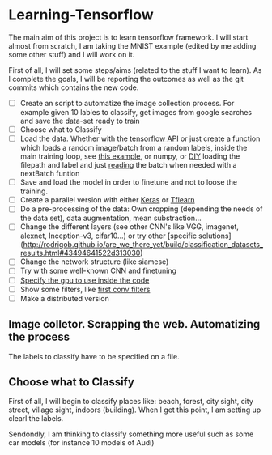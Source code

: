 # Learning-Tensorflow

The main aim of this project is to learn tensorflow framework. I will start almost from scratch, I am taking the MNIST example (edited by me adding some other stuff) and I will work on it.

First of all, I will set some steps/aims (related to the stuff I want to learn). As I complete the goals, I will be reporting the outcomes as well as the git commits which contains the new code.


- [ ] Create an script to automatize the image collection process. For example given 10 lables to classify, get images from google searches and save the data-set ready to train
- [ ] Choose what to Classify
- [ ] Load the data. Whether with the [tensorflow API](https://www.tensorflow.org/programmers_guide/reading_data) or just create a function which loads a random image/batch from a random labels, inside the main training loop, see [this example](https://github.com/asabater94/exeinos-uCode-2017/tree/master/ML), or numpy, or [DIY](http://stackoverflow.com/questions/34340489/tensorflow-read-images-with-labels) loading the filepath and label and just [reading](http://stackoverflow.com/questions/39195113/how-to-load-multiple-images-in-a-numpy-array ) the batch when needed with a nextBatch funtion
- [ ] Save and load the model in order to finetune and not to loose the training.
- [ ] Create a parallel version with either [Keras](https://keras.io/) or [Tflearn](http://tflearn.org/)
- [ ] Do a pre-processing of the data: Own cropping (depending the needs of the data set), data augmentation, mean substraction...
- [ ] Change the different layers (see other CNN's like VGG, imagenet, alexnet, Inception-v3, cifar10...) or try other [specific solutions] (http://rodrigob.github.io/are_we_there_yet/build/classification_datasets_results.html#43494641522d313030)
- [ ] Change the network structure (like siamese)
- [ ] Try with some well-known CNN and finetuning
- [ ] [Specify the gpu to use inside the code](https://www.tensorflow.org/tutorials/using_gpu)
- [ ] Show some filters, like [first conv filters](http://stackoverflow.com/questions/35759220/how-to-visualize-learned-filters-on-tensorflow)
- [ ] Make a distributed version

## Image colletor. Scrapping the web. Automatizing the process
The labels to classify have to be specified on a file.

## Choose what to Classify
First of all, I will begin to classify places like: beach, forest, city sight, city street, village sight, indoors (building). When I get this point, I am setting up clearl the labels.

Sendondly, I am thinking to classify something more useful such as some car models (for instance 10 models of Audi)